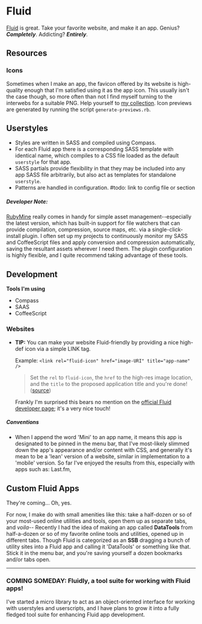 # Fluid
[Fluid](http://fluidapp.com/) is great. Take your favorite website, and make it an app. Genius? ***Completely***. Addicting? ***Entirely***.

## Resources

### Icons
Sometimes when I make an app, the favicon offered by its website is high-quality enough that I'm satisfied using it as the app icon. This usually isn't the case though, so more often than not I find myself turning to the interwebs for a suitable PNG. Help yourself to [my collection]. Icon previews are generated by running the script `generate-previews.rb`.

## Userstyles
- Styles are written in SASS and compiled using Compass.
- For each Fluid app there is a corresponding SASS template with identical name, which compiles to a CSS file loaded as the default `userstyle` for that app.
- SASS partials provide flexibility in that they may be included into any app SASS file arbitrarily, but also act as templates for standalone `userstyle`.
- Patterns are handled in configuration. #todo: link to config file or section

##### Developer Note:  
[RubyMine](http://www.jetbrains.com/ruby/) really comes in handy for simple asset management--especially the latest version, which has built-in support for file watchers that can provide compilation, compression, source maps, etc. via a single-click-install plugin. I often set up my projects to continuously monitor my SASS and CoffeeScript files and apply conversion and compression automatically, saving the resultant assets wherever I need them. The plugin configuration is highly flexible, and I quite recommend taking advantage of these tools.

## Development

**Tools I'm using**  

- Compass
- SAAS
- CoffeeScript

### Websites
- **TIP:** You can make your website Fluid-friendly by providing a nice high-def icon via a simple LINK tag.

    Example: `<link rel="fluid-icon" href="image-URI" title="app-name" />`

    > Set the `rel` to `fluid-icon`, the `href` to the high-res image location, and the `title` to the proposed application title and you're done! ([source](http://davidwalsh.name/fluid-app))

    Frankly I'm surprised this bears no mention on the [official Fluid developer page]; it's a very nice touch!

##### Conventions
- When I append the word 'Mini' to an app name, it means this app is designated to be pinned in the menu bar, that I've most-likely slimmed down the app's appearance and/or content with CSS, and generally it's mean to be a 'lean' version of a website, similar in implementation to a 'mobile' version. So far I've enjoyed the results from this, especially with apps such as: Last.fm, 


## Custom Fluid Apps
They're coming... Oh, yes.

For now, I make do with small amenities like this: take a half-dozen or so of your most-used online utilities and tools, open them up as separate tabs, and *voila--* Recently I had the idea of making an app called **DataTools** from half-a-dozen or so of my favorite online tools and utilities, opened up in different tabs. Though Fluid is categorized as an **SSB** dragging a bunch of utility sites into a Fluid app and calling it 'DataTools' or something like that. Stick it in the menu bar, and you're saving yourself a dozen bookmarks and/or tabs open.

---

### COMING SOMEDAY: Fluidly, a tool suite for working with Fluid apps!
I've started a micro library to act as an object-oriented interface for working with userstyles and userscripts, and I have plans to grow it into a fully fledged tool suite for enhancing Fluid app development.

[official Fluid developer page]:http://fluidapp.com/developer/
[my collection]:app-icons/README.md